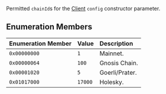 Permitted `chainId`s for the [Client](../classes/Client.md) `config` constructor parameter. 

## Enumeration Members

| Enumeration Member | Value | Description |
| :------ | :------ | :------ |
| `0x00000000` | `1` | Mainnet. |
| `0x00000064` | `100` | Gnosis Chain. |
| `0x00001020` | `5` | Goerli/Prater. |
| `0x01017000` | `17000` | Holesky. |
